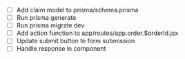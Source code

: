 - [ ] Add claim model to prisma/schema.prisma
- [ ] Run prisma generate
- [ ] Run prisma migrate dev
- [ ] Add action function to app/routes/app.order.$orderId.jsx
- [ ] Update submit button to form submission
- [ ] Handle response in component

